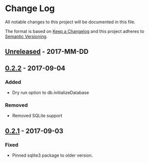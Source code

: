 # Change Log

All notable changes to this project will be documented in this file.

The format is based on [Keep a Changelog](http://keepachangelog.com/en/1.0.0/)
and this project adheres to [Semantic Versioning](http://semver.org/spec/v2.0.0.html).

## [Unreleased] - 2017-MM-DD

## [0.2.2] - 2017-09-04
### Added
- Dry run option to db.initializeDatabase
### Removed
- Removed SQLite support

## [0.2.1] - 2017-09-03
### Fixed
- Pinned sqlite3 package to older version.

[Unreleased]: https://github.com/siggame/colisee-lib/compare/v0.2.1...HEAD
[0.2.2]: https://github.com/siggame/colisee-lib/compare/v0.2.1...v0.2.2
[0.2.1]: https://github.com/siggame/colisee-lib/compare/v0.0.0...v0.2.1